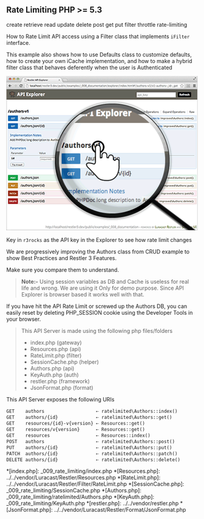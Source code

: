 Rate Limiting <requires>PHP >= 5.3</requires>
-------------
<tag>create</tag> <tag>retrieve</tag> <tag>read</tag> <tag>update</tag> <tag>delete</tag> <tag>post</tag> <tag>get</tag> <tag>put</tag> <tag>filter</tag> <tag>throttle</tag> <tag>rate-limiting</tag> 

How to Rate Limit API access using a Filter class that implements
`iFilter` interface.

This example also shows how to use Defaults class to customize defaults, how to create your own
iCache implementation, and how to make a hybrid filter class that behaves deferently
when the user is Authenticated

[![Restler API Explorer](../resources/explorer1.png)](explorer/index.html#!/authors-v1)

Key in `r3rocks` as the API key in the Explorer to see how rate limit changes

We are progressively improving the Authors class from CRUD example 
to show Best Practices and Restler 3 Features.

Make sure you compare them to understand.

> **Note:-** Using session variables as DB and Cache is useless for real life and wrong. We are using it
Only for demo purpose. Since API Explorer is browser based it works well with that.

If you have hit the API Rate Limit or screwed up the Authors DB, you can easily reset by deleting
PHP_SESSION cookie using the Developer Tools in your browser.

> This API Server is made using the following php files/folders
> 
> * index.php      (gateway)
> * Resources.php      (api)
> * RateLimit.php      (filter)
> * SessionCache.php      (helper)
> * Authors.php      (api)
> * KeyAuth.php      (auth)
> * restler.php      (framework)
> * JsonFormat.php      (format)

This API Server exposes the following URIs

    GET    authors                   ⇠ ratelimited\Authors::index()
    GET    authors/{id}              ⇠ ratelimited\Authors::get()
    GET    resources/{id}-v{version} ⇠ Resources::get()
    GET    resources/v{version}      ⇠ Resources::get()
    GET    resources                 ⇠ Resources::index()
    POST   authors                   ⇠ ratelimited\Authors::post()
    PUT    authors/{id}              ⇠ ratelimited\Authors::put()
    PATCH  authors/{id}              ⇠ ratelimited\Authors::patch()
    DELETE authors/{id}              ⇠ ratelimited\Authors::delete()








*[index.php]: _009_rate_limiting/index.php
*[Resources.php]: ../../vendor/Luracast/Restler/Resources.php
*[RateLimit.php]: ../../vendor/Luracast/Restler/Filter/RateLimit.php
*[SessionCache.php]: _009_rate_limiting/SessionCache.php
*[Authors.php]: _009_rate_limiting/ratelimited/Authors.php
*[KeyAuth.php]: _009_rate_limiting/KeyAuth.php
*[restler.php]: ../../vendor/restler.php
*[JsonFormat.php]: ../../vendor/Luracast/Restler/Format/JsonFormat.php

